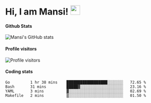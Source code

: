 # Hi, I am Mansi! <img src="https://user-images.githubusercontent.com/1303154/88677602-1635ba80-d120-11ea-84d8-d263ba5fc3c0.gif" width="30px">

#### Github Stats

![Mansi's GitHub stats](https://github-readme-stats.vercel.app/api?username=mansikulkarni96&theme=tokyonight&count_private=true&show_icons=true&hide=contribs)

#### Profile visitors

![Profile visitors](https://visitor-badge.glitch.me/badge?page_id=page.id&left_color=grey&right_color=blue)

#### Coding stats

<!--START_SECTION:waka-->
```text
Go         1 hr 38 mins    ██████████████████░░░░░░░   72.65 % 
Bash       31 mins         █████▓░░░░░░░░░░░░░░░░░░░   23.16 % 
YAML       3 mins          ▓░░░░░░░░░░░░░░░░░░░░░░░░   02.69 % 
Makefile   2 mins          ▒░░░░░░░░░░░░░░░░░░░░░░░░   01.50 % 
```
<!--END_SECTION:waka-->
